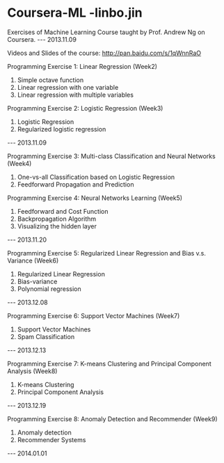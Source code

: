 Coursera-ML  -linbo.jin
===========

Exercises of Machine Learning Course taught by Prof. Andrew Ng on Coursera.   --- 2013.11.09

Videos and Slides of the course: http://pan.baidu.com/s/1qWnnRaO

Programming Exercise 1: Linear Regression (Week2)
 1. Simple octave function
 2. Linear regression with one variable
 3. Linear regression with multiple variables

Programming Exercise 2: Logistic Regression (Week3)
 1. Logistic Regression
 2. Regularized logistic regression                                  

--- 2013.11.09


Programming Exercise 3: Multi-class Classification and Neural Networks (Week4)
 1. One-vs-all Classification based on Logistic Regression
 2. Feedforward Propagation and Prediction    

Programming Exercise 4: Neural Networks Learning (Week5)
 1. Feedforward and Cost Function
 2. Backpropagation Algorithm
 3. Visualizing the hidden layer

--- 2013.11.20


Programming Exercise 5: Regularized Linear Regression and Bias v.s. Variance (Week6)
 1. Regularized Linear Regression
 2. Bias-variance
 3. Polynomial regression

--- 2013.12.08


Programming Exercise 6: Support Vector Machines (Week7)
 1. Support Vector Machines
 2. Spam Classification

--- 2013.12.13


Programming Exercise 7: K-means Clustering and Principal Component Analysis (Week8)
 1. K-means Clustering
 2. Principal Component Analysis

--- 2013.12.19


Programming Exercise 8: Anomaly Detection and Recommender (Week9)
 1. Anomaly detection
 2. Recommender Systems

--- 2014.01.01
